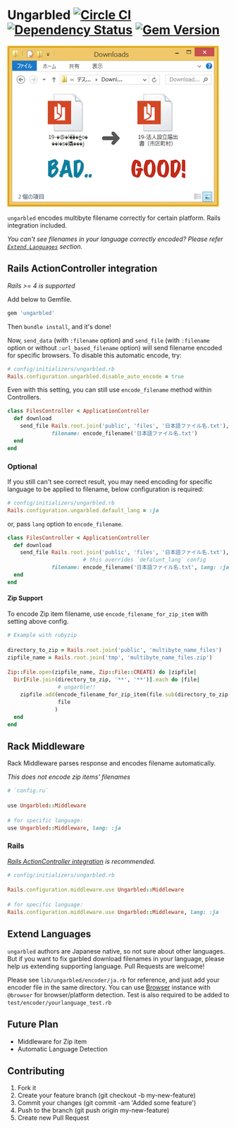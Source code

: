 # Ungarbled [![Circle CI](https://circleci.com/gh/yukihr/ungarbled.svg?style=svg)](https://circleci.com/gh/yukihr/ungarbled) [![Dependency Status](https://gemnasium.com/yukihr/ungarbled.svg)](https://gemnasium.com/yukihr/ungarbled) [![Gem Version](https://badge.fury.io/rb/ungarbled.svg)](http://badge.fury.io/rb/ungarbled)

![ungarbled](./readme/readme.png)

`ungarbled` encodes multibyte filename correctly for certain platform. Rails integration included.

_You can't see filenames in your language correctly encoded? Please refer [`Extend Languages`](#extend-languages) section._

## Rails ActionController integration

_Rails >= 4 is supported_

Add below to Gemfile.

```ruby
gem 'ungarbled'
```

Then `bundle install`, and it's done!

Now, `send_data` (with `:filename` option) and `send_file` (with `:filename` option or without `:url_based_filename` option) will send filename encoded for specific browsers. To disable this automatic encode, try:

```ruby
# config/initializers/ungarbled.rb
Rails.configuration.ungarbled.disable_auto_encode = true
```

Even with this setting, you can still use `encode_filename` method within Controllers.

```ruby
class FilesController < ApplicationController
  def download
    send_file Rails.root.join('public', 'files', '日本語ファイル名.txt'),
              filename: encode_filename('日本語ファイル名.txt')
  end
end
```

### Optional

If you still can't see correct result, you may need encoding for specific language to be applied to filename, below configuration is required:

```ruby
# config/initializers/ungarbled.rb
Rails.configuration.ungarbled.default_lang = :ja
```

or, pass `lang` option to `encode_filename`.

```ruby
class FilesController < ApplicationController
  def download
    send_file Rails.root.join('public', 'files', '日本語ファイル名.txt'),
                        # this overrides `defalunt_lang` config
              filename: encode_filename('日本語ファイル名.txt', lang: :ja)
  end
end
```

#### Zip Support

To encode Zip item filename, use `encode_filename_for_zip_item` with setting above config.

```ruby
# Example with rubyzip

directory_to_zip = Rails.root.join('public', 'multibyte_name_files')
zipfile_name = Rails.root.join('tmp', 'multibyte_name_files.zip')

Zip::File.open(zipfile_name, Zip::File::CREATE) do |zipfile|
  Dir[File.join(directory_to_zip, '**', '**')].each do |file|
                # ungarble!!
    zipfile.add(encode_filename_for_zip_item(file.sub(directory_to_zip, '')),
                file
               )
  end
end
```

## Rack Middleware

Rack Middleware parses response and encodes filename automatically.

_This does not encode zip items' filenames_


```ruby
# `config.ru`

use Ungarbled::Middleware

# for specific language:
use Ungarbled::Middleware, lang: :ja
```

### Rails

_[Rails ActionController integration](#rails-ActionController-integration) is recommended._

```ruby
# config/initializers/ungarbled.rb

Rails.configuration.middleware.use Ungarbled::Middleware

# for specific language:
Rails.configuration.middleware.use Ungarbled::Middleware, lang: :ja
```

## Extend Languages

`ungarbled` authors are Japanese native, so not sure about other languages. But if you want to fix garbled download filenames in your language, please help us extending supporting language. Pull Requests are welcome!

Please see `lib/ungarbled/encoder/ja.rb` for reference, and just add your encoder file in the same directory. You can use [Browser](https://github.com/fnando/browser) instance with `@browser` for browser/platform detection. Test is also required to be added to `test/encoder/yourlanguage_test.rb`

## Future Plan

* Middleware for Zip item
* Automatic Language Detection

## Contributing

1. Fork it
1. Create your feature branch (git checkout -b my-new-feature)
1. Commit your changes (git commit -am 'Added some feature')
1. Push to the branch (git push origin my-new-feature)
1. Create new Pull Request
